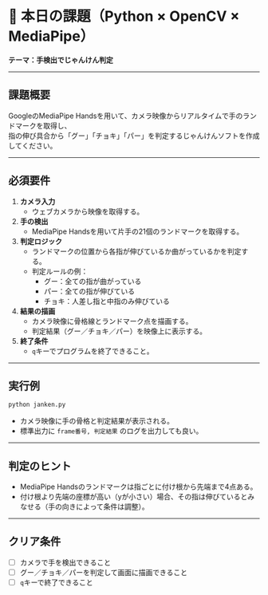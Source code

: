 # 🧩 本日の課題（Python × OpenCV × MediaPipe）
**テーマ：手検出でじゃんけん判定**

---

## 課題概要
GoogleのMediaPipe Handsを用いて、カメラ映像からリアルタイムで手のランドマークを取得し、  
指の伸び具合から「グー」「チョキ」「パー」を判定するじゃんけんソフトを作成してください。

---

## 必須要件
1. **カメラ入力**
    - ウェブカメラから映像を取得する。
2. **手の検出**
    - MediaPipe Handsを用いて片手の21個のランドマークを取得する。
3. **判定ロジック**
    - ランドマークの位置から各指が伸びているか曲がっているかを判定する。
    - 判定ルールの例：
        - グー：全ての指が曲がっている
        - パー：全ての指が伸びている
        - チョキ：人差し指と中指のみ伸びている
4. **結果の描画**
    - カメラ映像に骨格線とランドマーク点を描画する。
    - 判定結果（グー／チョキ／パー）を映像上に表示する。
5. **終了条件**
    - `q`キーでプログラムを終了できること。

---

## 実行例
```bash
python janken.py
```
- カメラ映像に手の骨格と判定結果が表示される。
- 標準出力に `frame番号, 判定結果` のログを出力しても良い。

---

## 判定のヒント
- MediaPipe Handsのランドマークは指ごとに付け根から先端まで4点ある。
- 付け根より先端の座標が高い（yが小さい）場合、その指は伸びているとみなせる（手の向きによって条件は調整）。

---

## クリア条件
- [ ] カメラで手を検出できること
- [ ] グー／チョキ／パーを判定して画面に描画できること
- [ ] `q`キーで終了できること
